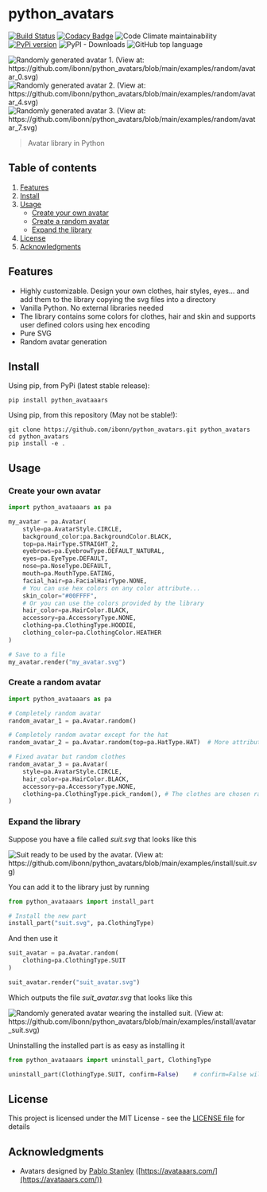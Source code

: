 # python_avatars

[![Build Status](https://travis-ci.org/ibonn/python_avatars.svg?branch=main)](https://travis-ci.org/ibonn/python_avatars) [![Codacy Badge](https://app.codacy.com/project/badge/Grade/0f0ba4f148724111a40681296d0dc740)](https://www.codacy.com/gh/ibonn/python_avatars/dashboard?utm_source=github.com&amp;utm_medium=referral&amp;utm_content=ibonn/python_avatars&amp;utm_campaign=Badge_Grade) ![Code Climate maintainability](https://img.shields.io/codeclimate/maintainability/ibonn/python_avatars) [![PyPi version](https://img.shields.io/pypi/v/python_avataaars)](https://img.shields.io/pypi/v/python_avataaars) ![PyPI - Downloads](https://img.shields.io/pypi/dm/python_avataaars) ![GitHub top language](https://img.shields.io/github/languages/top/ibonn/python_avatars) 

![Randomly generated avatar 1. (View at: https://github.com/ibonn/python_avatars/blob/main/examples/random/avatar_0.svg)](/examples/random/avatar_0.svg "Example avatar")
![Randomly generated avatar 2. (View at: https://github.com/ibonn/python_avatars/blob/main/examples/random/avatar_4.svg)](/examples/random/avatar_4.svg "Example avatar")
![Randomly generated avatar 3. (View at: https://github.com/ibonn/python_avatars/blob/main/examples/random/avatar_7.svg)](/examples/random/avatar_7.svg "Example avatar")

> Avatar library in Python

## Table of contents
1. [Features](#features)
2. [Install](#install)
3. [Usage](#usage)
    * [Create your own avatar](#create-your-own-avatar)
    * [Create a random avatar](#create-a-random-avatar)
    * [Expand the library](#expand-the-library)
4. [License](#license)
5. [Acknowledgments](#acknowledgments)

## Features
* Highly customizable. Design your own clothes, hair styles, eyes... and add them to the library copying the svg files into a directory
* Vanilla Python. No external libraries needed
* The library contains some colors for clothes, hair and skin and supports user defined colors using hex encoding
* Pure SVG
* Random avatar generation


## Install
Using pip, from PyPi (latest stable release):

    pip install python_avataaars

Using pip, from this repository (May not be stable!):

    git clone https://github.com/ibonn/python_avatars.git python_avatars
    cd python_avatars
    pip install -e .

## Usage
### Create your own avatar
```python
import python_avataaars as pa

my_avatar = pa.Avatar(
    style=pa.AvatarStyle.CIRCLE,
    background_color:pa.BackgroundColor.BLACK,
    top=pa.HairType.STRAIGHT_2,
    eyebrows=pa.EyebrowType.DEFAULT_NATURAL,
    eyes=pa.EyeType.DEFAULT,
    nose=pa.NoseType.DEFAULT,
    mouth=pa.MouthType.EATING,
    facial_hair=pa.FacialHairType.NONE,
    # You can use hex colors on any color attribute...
    skin_color="#00FFFF",
    # Or you can use the colors provided by the library
    hair_color=pa.HairColor.BLACK,
    accessory=pa.AccessoryType.NONE,
    clothing=pa.ClothingType.HOODIE,
    clothing_color=pa.ClothingColor.HEATHER
)

# Save to a file
my_avatar.render("my_avatar.svg")
```
### Create a random avatar
```python
import python_avataaars as pa

# Completely random avatar
random_avatar_1 = pa.Avatar.random()

# Completely random avatar except for the hat
random_avatar_2 = pa.Avatar.random(top=pa.HatType.HAT)  # More attributes can stay fixed

# Fixed avatar but random clothes
random_avatar_3 = pa.Avatar(
    style=pa.AvatarStyle.CIRCLE,
    hair_color=pa.HairColor.BLACK,
    accessory=pa.AccessoryType.NONE,
    clothing=pa.ClothingType.pick_random(), # The clothes are chosen randomly
)

```
### Expand the library
Suppose you have a file called _suit.svg_
that looks like this

![Suit ready to be used by the avatar. (View at: https://github.com/ibonn/python_avatars/blob/main/examples/install/suit.svg)](/examples/install/suit.svg)

You can add it to the library just by running
```python
from python_avataaars import install_part

# Install the new part
install_part("suit.svg", pa.ClothingType)
```
And then use it
```python
suit_avatar = pa.Avatar.random(
    clothing=pa.ClothingType.SUIT
)

suit_avatar.render("suit_avatar.svg")
```
Which outputs the file _suit\_avatar.svg_ that looks like this

![Randomly generated avatar wearing the installed suit. (View at: https://github.com/ibonn/python_avatars/blob/main/examples/install/avatar_suit.svg)](/examples/install/avatar_suit.svg)

Uninstalling the installed part is as easy as installing it
```python
from python_avataaars import uninstall_part, ClothingType

uninstall_part(ClothingType.SUIT, confirm=False)    # confirm=False will not prompt for confirmation
```

## License
This project is licensed under the MIT License - see the [LICENSE file](LICENSE) for details

## Acknowledgments
* Avatars designed by [Pablo Stanley](https://twitter.com/pablostanley) ([https://avataaars.com/](https://avataaars.com/))
